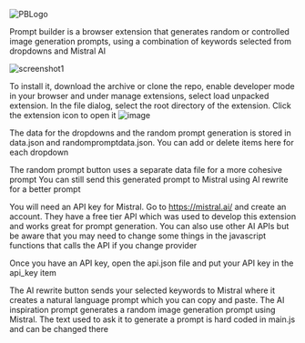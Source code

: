 
![PBLogo](https://github.com/user-attachments/assets/17892e55-5bb1-4b5e-9f98-4d87dc703539)

Prompt builder is a browser extension that generates random or controlled image generation prompts, using a combination of keywords selected from dropdowns and Mistral AI

![screenshot1](https://github.com/user-attachments/assets/d37f087c-aaab-404d-91da-1b2bd34d9e8c)


To install it, download the archive or clone the repo, enable developer mode in your browser and under manage extensions, select load unpacked extension. In the file dialog, select the root directory of the extension. Click the extension icon to open it
![image](https://github.com/user-attachments/assets/cbde3571-8c3e-4b83-9259-9129cacd7c17)


The data for the dropdowns and the random prompt generation is stored in data.json and randompromptdata.json. You can add or delete items here for each dropdown

The random prompt button uses a separate data file for a more cohesive prompt
You can still send this generated prompt to Mistral using AI rewrite for a better prompt

You will need an API key for Mistral. Go to https://mistral.ai/ and create an account. They have a free tier API which was used to develop this extension and works great for prompt generation. You can also use other AI APIs but be aware that you may need to change some things in the javascript functions that calls the API if you change provider

Once you have an API key, open the api.json file and put your API key in the api_key item

The AI rewrite button sends your selected keywords to Mistral where it creates a natural language prompt which you can copy and paste. The AI inspiration prompt generates a random image generation prompt using Mistral. The text used to ask it to generate a prompt is hard coded in main.js and can be changed there
